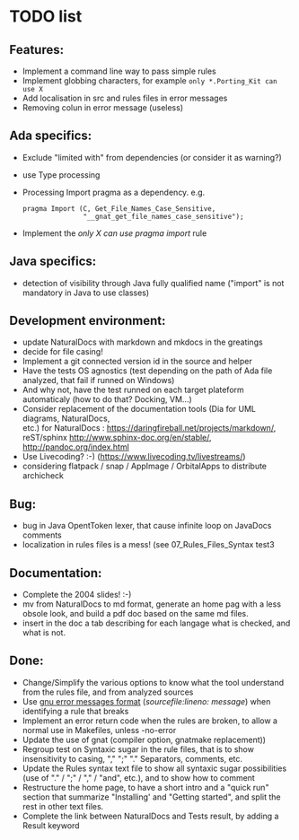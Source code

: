 TODO list
=========

Features:
---------

- Implement a command line way to pass simple rules
- Implement globbing characters, for example `only *.Porting_Kit can use X`
- Add localisation in src and rules files in error messages
- Removing colun in error message (useless)

Ada specifics:
--------------

- Exclude "limited with" from dependencies (or consider it as warning?)
- use Type processing
- Processing Import pragma as a dependency. e.g.
  
  ```
  pragma Import (C, Get_File_Names_Case_Sensitive,
                 "__gnat_get_file_names_case_sensitive");   
  ```

- Implement the _only X can use pragma import_ rule

Java specifics:
---------------

- detection of visibility through Java fully qualified name ("import"
  is not mandatory in Java to use classes)

Development environment:
------------------------

- update NaturalDocs with markdown and mkdocs in the greatings
- decide for file casing!
- Implement a git connected version id in the source and helper
- Have the tests OS agnostics (test depending on the path of Ada file analyzed, that fail   if runned on Windows)
- And why not, have the test runned on each target plateform automaticaly (how to do that?  Docking, VM...) 
- Consider replacement of the documentation tools (Dia for UML diagrams, NaturalDocs,  
  etc.)
  for NaturalDocs : https://daringfireball.net/projects/markdown/, reST/sphinx http://www.sphinx-doc.org/en/stable/, http://pandoc.org/index.html
- Use Livecoding? :-) (https://www.livecoding.tv/livestreams/)
- considering flatpack / snap / AppImage / OrbitalApps to distribute archicheck

Bug:
----

- bug in Java OpentToken lexer, that cause infinite loop on JavaDocs comments 
- localization in rules files is a mess! (see 07_Rules_Files_Syntax test3

Documentation:
--------------

- Complete the 2004 slides! :-)
- mv from NaturalDocs to md format, generate an home pag with a less obsole look, and build a pdf doc based on the same md files.
- insert in the doc a tab describing for each langage what is checked, and what is not.

Done:
-----

- Change/Simplify the various options to know what the tool understand from the rules 
  file, and from analyzed sources 
- Use [gnu error messages format]( https://www.gnu.org/prep/standards/html_node/Errors.html) (_sourcefile:lineno: message_) 
  when identifying a rule that breaks
- Implement an error return code when the rules are broken, to allow a normal use in 
  Makefiles, unless -no-error
- Update the use of gnat (compiler option, gnatmake replacement))
- Regroup test on Syntaxic sugar in the rule files, that is to show insensitivity to 
  casing, "," ";" "." Separators, comments, etc.
- Update the Rules syntax text file to show all syntaxic sugar possibilities (use of "." 
  / ";" / "," / "and", etc.), and to show how to comment
- Restructure the home page, to have a short intro and a "quick run" section that 
  summarize "Installing' and "Getting started", and split the rest in other text files.
- Complete the link between NaturalDocs and Tests result, by adding a Result keyword 

 

 
